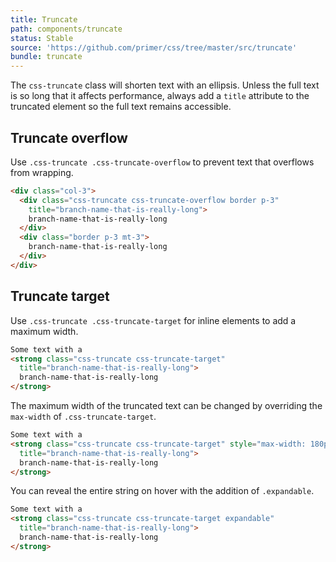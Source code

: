 ```yaml
---
title: Truncate
path: components/truncate
status: Stable
source: 'https://github.com/primer/css/tree/master/src/truncate'
bundle: truncate
---
```



The `css-truncate` class will shorten text with an ellipsis. Unless the full text is so long that it affects performance, always add a `title` attribute to the truncated element so the full text remains accessible.

## Truncate overflow

Use `.css-truncate .css-truncate-overflow` to prevent text that overflows from wrapping.

```html live
<div class="col-3">
  <div class="css-truncate css-truncate-overflow border p-3"
    title="branch-name-that-is-really-long">
    branch-name-that-is-really-long
  </div>
  <div class="border p-3 mt-3">
    branch-name-that-is-really-long
  </div>
</div>
```

## Truncate target

Use `.css-truncate .css-truncate-target` for inline elements to add a maximum width.

```html live
Some text with a
<strong class="css-truncate css-truncate-target"
  title="branch-name-that-is-really-long">
  branch-name-that-is-really-long
</strong>
```

The maximum width of the truncated text can be changed by overriding the `max-width` of `.css-truncate-target`.

```html live
Some text with a
<strong class="css-truncate css-truncate-target" style="max-width: 180px"
  title="branch-name-that-is-really-long">
  branch-name-that-is-really-long
</strong>
```

You can reveal the entire string on hover with the addition of `.expandable`.

```html live
Some text with a
<strong class="css-truncate css-truncate-target expandable"
  title="branch-name-that-is-really-long">
  branch-name-that-is-really-long
</strong>
```
